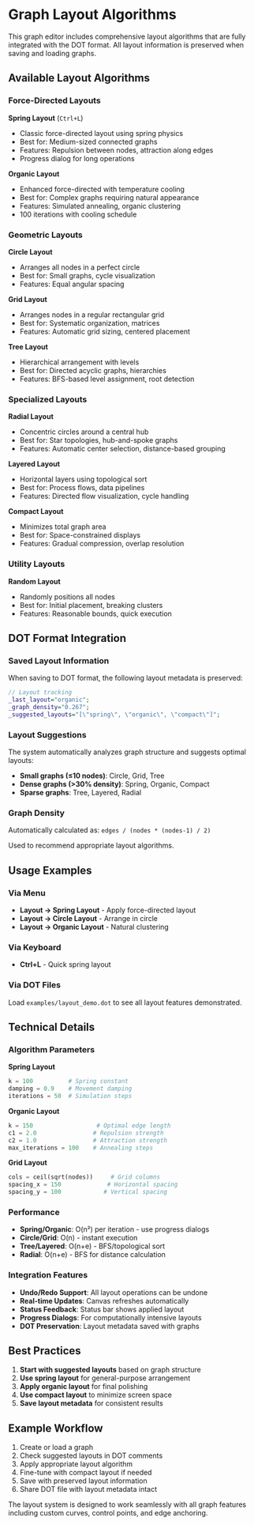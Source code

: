 # Graph Layout Algorithms

This graph editor includes comprehensive layout algorithms that are fully integrated with the DOT format. All layout information is preserved when saving and loading graphs.

## Available Layout Algorithms

### Force-Directed Layouts

**Spring Layout** (`Ctrl+L`)
- Classic force-directed layout using spring physics
- Best for: Medium-sized connected graphs
- Features: Repulsion between nodes, attraction along edges
- Progress dialog for long operations

**Organic Layout**
- Enhanced force-directed with temperature cooling
- Best for: Complex graphs requiring natural appearance
- Features: Simulated annealing, organic clustering
- 100 iterations with cooling schedule

### Geometric Layouts

**Circle Layout**
- Arranges all nodes in a perfect circle
- Best for: Small graphs, cycle visualization
- Features: Equal angular spacing

**Grid Layout**
- Arranges nodes in a regular rectangular grid
- Best for: Systematic organization, matrices
- Features: Automatic grid sizing, centered placement

**Tree Layout**
- Hierarchical arrangement with levels
- Best for: Directed acyclic graphs, hierarchies
- Features: BFS-based level assignment, root detection

### Specialized Layouts

**Radial Layout**
- Concentric circles around a central hub
- Best for: Star topologies, hub-and-spoke graphs
- Features: Automatic center selection, distance-based grouping

**Layered Layout**
- Horizontal layers using topological sort
- Best for: Process flows, data pipelines
- Features: Directed flow visualization, cycle handling

**Compact Layout**
- Minimizes total graph area
- Best for: Space-constrained displays
- Features: Gradual compression, overlap resolution

### Utility Layouts

**Random Layout**
- Randomly positions all nodes
- Best for: Initial placement, breaking clusters
- Features: Reasonable bounds, quick execution

## DOT Format Integration

### Saved Layout Information

When saving to DOT format, the following layout metadata is preserved:

```dot
// Layout tracking
_last_layout="organic";
_graph_density="0.267";
_suggested_layouts="[\"spring\", \"organic\", \"compact\"]";
```

### Layout Suggestions

The system automatically analyzes graph structure and suggests optimal layouts:

- **Small graphs (≤10 nodes)**: Circle, Grid, Tree
- **Dense graphs (>30% density)**: Spring, Organic, Compact  
- **Sparse graphs**: Tree, Layered, Radial

### Graph Density

Automatically calculated as: `edges / (nodes * (nodes-1) / 2)`

Used to recommend appropriate layout algorithms.

## Usage Examples

### Via Menu
- **Layout → Spring Layout** - Apply force-directed layout
- **Layout → Circle Layout** - Arrange in circle
- **Layout → Organic Layout** - Natural clustering

### Via Keyboard
- **Ctrl+L** - Quick spring layout

### Via DOT Files
Load `examples/layout_demo.dot` to see all layout features demonstrated.

## Technical Details

### Algorithm Parameters

**Spring Layout**
```python
k = 100          # Spring constant
damping = 0.9    # Movement damping
iterations = 50  # Simulation steps
```

**Organic Layout**
```python
k = 150                  # Optimal edge length
c1 = 2.0                # Repulsion strength
c2 = 1.0                # Attraction strength
max_iterations = 100    # Annealing steps
```

**Grid Layout**
```python
cols = ceil(sqrt(nodes))     # Grid columns
spacing_x = 150             # Horizontal spacing
spacing_y = 100            # Vertical spacing
```

### Performance

- **Spring/Organic**: O(n²) per iteration - use progress dialogs
- **Circle/Grid**: O(n) - instant execution
- **Tree/Layered**: O(n+e) - BFS/topological sort
- **Radial**: O(n+e) - BFS for distance calculation

### Integration Features

- **Undo/Redo Support**: All layout operations can be undone
- **Real-time Updates**: Canvas refreshes automatically
- **Status Feedback**: Status bar shows applied layout
- **Progress Dialogs**: For computationally intensive layouts
- **DOT Preservation**: Layout metadata saved with graphs

## Best Practices

1. **Start with suggested layouts** based on graph structure
2. **Use spring layout** for general-purpose arrangement
3. **Apply organic layout** for final polishing
4. **Use compact layout** to minimize screen space
5. **Save layout metadata** for consistent results

## Example Workflow

1. Create or load a graph
2. Check suggested layouts in DOT comments
3. Apply appropriate layout algorithm
4. Fine-tune with compact layout if needed
5. Save with preserved layout information
6. Share DOT file with layout metadata intact

The layout system is designed to work seamlessly with all graph features including custom curves, control points, and edge anchoring.

